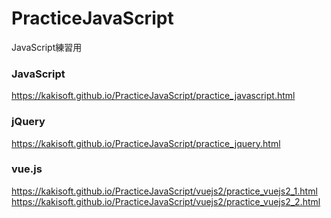 # PracticeJavaScript
JavaScript練習用  

### JavaScript
https://kakisoft.github.io/PracticeJavaScript/practice_javascript.html

### jQuery
https://kakisoft.github.io/PracticeJavaScript/practice_jquery.html

### vue.js
https://kakisoft.github.io/PracticeJavaScript/vuejs2/practice_vuejs2_1.html    
https://kakisoft.github.io/PracticeJavaScript/vuejs2/practice_vuejs2_2.html    

